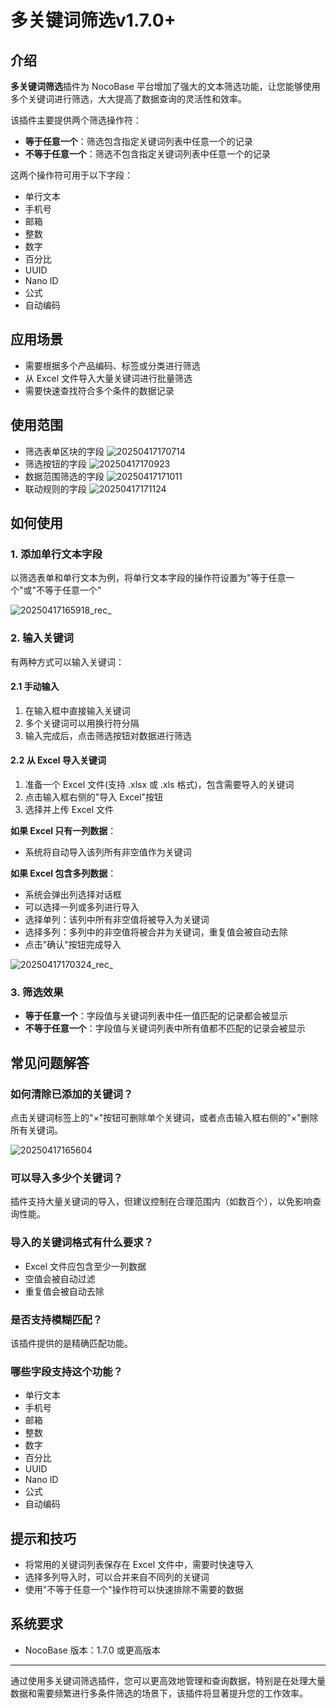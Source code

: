 # 多关键词筛选<Badge>v1.7.0+</Badge>

<PluginInfo commercial="true" name="multi-keyword-filter"></PluginInfo>

## 介绍

**多关键词筛选**插件为 NocoBase 平台增加了强大的文本筛选功能，让您能够使用多个关键词进行筛选，大大提高了数据查询的灵活性和效率。

该插件主要提供两个筛选操作符：
- **等于任意一个**：筛选包含指定关键词列表中任意一个的记录
- **不等于任意一个**：筛选不包含指定关键词列表中任意一个的记录

这两个操作符可用于以下字段：
- 单行文本
- 手机号
- 邮箱
- 整数
- 数字
- 百分比
- UUID
- Nano ID
- 公式
- 自动编码

## 应用场景

- 需要根据多个产品编码、标签或分类进行筛选
- 从 Excel 文件导入大量关键词进行批量筛选
- 需要快速查找符合多个条件的数据记录

## 使用范围

- 筛选表单区块的字段
![20250417170714](https://static-docs.nocobase.com/20250417170714.png)
- 筛选按钮的字段
![20250417170923](https://static-docs.nocobase.com/20250417170923.png)
- 数据范围筛选的字段
![20250417171011](https://static-docs.nocobase.com/20250417171011.png)
- 联动规则的字段
![20250417171124](https://static-docs.nocobase.com/20250417171124.png)

## 如何使用

### 1. 添加单行文本字段

以筛选表单和单行文本为例，将单行文本字段的操作符设置为"等于任意一个"或"不等于任意一个"

![20250417165918_rec_](https://static-docs.nocobase.com/20250417165918_rec_.gif)

### 2. 输入关键词

有两种方式可以输入关键词：

#### 2.1 手动输入

1. 在输入框中直接输入关键词
2. 多个关键词可以用换行符分隔
3. 输入完成后，点击筛选按钮对数据进行筛选

#### 2.2 从 Excel 导入关键词

1. 准备一个 Excel 文件(支持 .xlsx 或 .xls 格式)，包含需要导入的关键词
2. 点击输入框右侧的"导入 Excel"按钮
3. 选择并上传 Excel 文件

**如果 Excel 只有一列数据**：
- 系统将自动导入该列所有非空值作为关键词

**如果 Excel 包含多列数据**：
- 系统会弹出列选择对话框
- 可以选择一列或多列进行导入
- 选择单列：该列中所有非空值将被导入为关键词
- 选择多列：多列中的非空值将被合并为关键词，重复值会被自动去除
- 点击"确认"按钮完成导入

![20250417170324_rec_](https://static-docs.nocobase.com/20250417170324_rec_.gif)

### 3. 筛选效果

- **等于任意一个**：字段值与关键词列表中任一值匹配的记录都会被显示
- **不等于任意一个**：字段值与关键词列表中所有值都不匹配的记录会被显示

## 常见问题解答

### 如何清除已添加的关键词？

点击关键词标签上的"×"按钮可删除单个关键词，或者点击输入框右侧的"×"删除所有关键词。

![20250417165604](https://static-docs.nocobase.com/20250417165604.png)

### 可以导入多少个关键词？

插件支持大量关键词的导入，但建议控制在合理范围内（如数百个），以免影响查询性能。

### 导入的关键词格式有什么要求？

- Excel 文件应包含至少一列数据
- 空值会被自动过滤
- 重复值会被自动去除

### 是否支持模糊匹配？

该插件提供的是精确匹配功能。

### 哪些字段支持这个功能？

- 单行文本
- 手机号
- 邮箱
- 整数
- 数字
- 百分比
- UUID
- Nano ID
- 公式
- 自动编码

## 提示和技巧

- 将常用的关键词列表保存在 Excel 文件中，需要时快速导入
- 选择多列导入时，可以合并来自不同列的关键词
- 使用"不等于任意一个"操作符可以快速排除不需要的数据

## 系统要求

- NocoBase 版本：1.7.0 或更高版本

---

通过使用多关键词筛选插件，您可以更高效地管理和查询数据，特别是在处理大量数据和需要频繁进行多条件筛选的场景下，该插件将显著提升您的工作效率。
